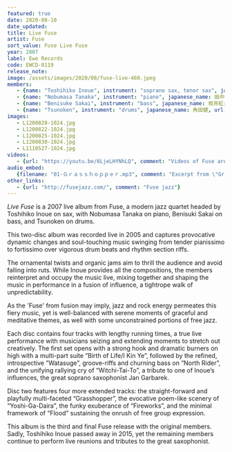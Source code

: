 ```yaml
---
featured: true
date: 2020-08-10
date_updated: 
title: Live Fuse
artist: Fuse
sort_value: Fuse Live Fuse
year: 2007
label: Ewe Records
code: EWCD-0119
release_note: 
image: /assets/images/2020/08/fuse-live-460.jpeg
members: 
   - {name: "Toshihiko Inoue", instrument: "soprano sax, tenor sax", japanese_name: 井上淑彦, url: "http://www.inouetoshihiko.com/"}
   - {name: "Nobumasa Tanaka", instrument: "piano", japanese_name: 田中信正, url: "http://tnobumasa.com/"}
   - {name: "Benisuke Sakai", instrument: "bass", japanese_name: 坂井紅介, url: "http://www.benisuke.com"}   
   - {name: "Tsunoken", instrument: "drums", japanese_name: 角田健, url: "http://blog.livedoor.jp/tsunoken555/"}
images: 
   - L1200820-1024.jpg
   - L1200822-1024.jpg
   - L1200825-1024.jpg
   - L1200830-1024.jpg
   - L1110527-1024.jpg
videos: 
   - {url: "https://youtu.be/6LjeLHYNhLQ", comment: "Videos of Fuse are hard to find, yet the individual members can be viewed in clips with other groups. Here is a video of Toshihiko Inoue performing with Fumio Karashima's group."}
audio_embed:
   {filename: "01-Ｇｒａｓｓｈｏｐｐｅｒ.mp3", comment: "Excerpt from \"Grasshopper\", the first track on the second disc:"}
other_links:
   - {url: "http://fusejazz.com/", comment: "Fuse jazz"}
---
```


*Live Fuse* is a 2007 live album from Fuse, a modern jazz quartet headed by Toshihiko Inoue on sax, with Nobumasa Tanaka on piano, Benisuki Sakai on bass, and Tsunoken on drums.

This two-disc album was recorded live in 2005 and captures provocative dynamic changes and soul-touching music swinging from tender pianissimo to fortissimo over vigorous drum beats and rhythm section riffs.

The ornamental twists and organic jams aim to thrill the audience and avoid falling into ruts. While Inoue provides all the compositions, the members reinterpret and occupy the music live, mixing together and shaping the music in performance in a fusion of influence, a tightrope walk of unpredictability.

As the 'Fuse' from fusion may imply, jazz and rock energy permeates this fiery music, yet is well-balanced with serene moments of graceful and meditative themes, as well with some unconstrained portions of free jazz.

Each disc contains four tracks with lengthy running times, a true live performance with musicians seizing and extending moments to stretch out creatively. The first set opens with a strong hook and dramatic burners on high with a multi-part suite ”Birth of Life/I Kin Ye”, followed by the refined, introspective ”Watasuge”, groove-riffs and churning bass on ”North Rider”, and the unifying rallying cry of “Witchi-Tai-To”, a tribute to one of Inoue’s influences, the great soprano saxophonist Jan Garbarek.

Disc two features four more extended tracks: the straight-forward and playfully multi-faceted “Grasshopper”, the evocative poem-like scenery of “Yoshi-Ga-Daira”, the funky exuberance of “Fireworks”, and the minimal framework of “Flood” sustaining the onrush of free group expression.

This album is the third and final Fuse release with the original members. Sadly, Toshihiko Inoue passed away in 2015, yet the remaining members continue to perform live reunions and tributes to the great saxophonist.

